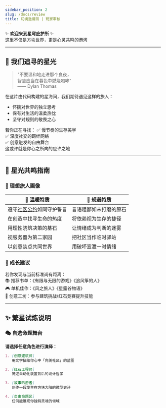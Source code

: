 ```yaml
---
sidebar_position: 2
slug: /docs/review
title: 幻境邀请函 | 玩家审核
---
```


✨ **欢迎来到星穹庇护所** ✨  
这里不仅是方块世界，更是心灵共鸣的港湾

---

## 🌌 我们追寻的星光

> "不要温和地走进那个良夜，  
> 智慧应当在暮色中燃烧咆哮"  
> —— Dylan Thomas

在这片由代码构建的星海间，我们期待遇见这样的旅人：  
- 怀揣对世界的独立思考  
- 保有对生活的温柔热忱  
- 坚守对规则的敬畏之心  

若你正在寻找：
✅ 慢节奏的生存美学  
✅ 深度社交的羁绊网络  
✅ 创意迸发的自由舞台  
这或许就是你心之所向的应许之地

---

## 🌠 星光共鸣指南

### 🧭 理想旅人画像
| 🌸 温暖特质 | 🚫 规避特质 |
|-------------|-------------|
| 遵守[社区公约](#)如同守护誓言 | 言语粗鄙如未打磨的原石 |
| 在创造中找寻生命的热度 | 将依赖视为生存的捷径 |
| 用理性浇筑决策的基石 | 让情绪成为判断的迷雾 |
| 视服务器为第二家园 | 把社区当作临时驿站 |
| 以创意装点共同世界 | 用破坏宣泄一时情绪 |

### 🌱 成长建议
若你发现与当前标准尚有距离：  
📚 推荐书单：《有限与无限的游戏》《追风筝的人》  
🎮 单机佳作：《风之旅人》《星露谷物语》  
🎨 创意工坊：参与建筑挑战/红石竞赛提升技能

---

## ✨ 繁星试炼说明

### 🎭 自选命题舞台
**请选择任意角色进行演绎：**

```markdown
1. [创意建筑师]  
   用文字描绘你心中「完美社区」的蓝图

2. [红石工程师]  
   简述自动化装置背后的设计哲学

3. [故事吟游者]  
   创作一段发生在方块大陆的微型史诗

4. [自由命题区]  
   任何能展现你独特灵魂的领域